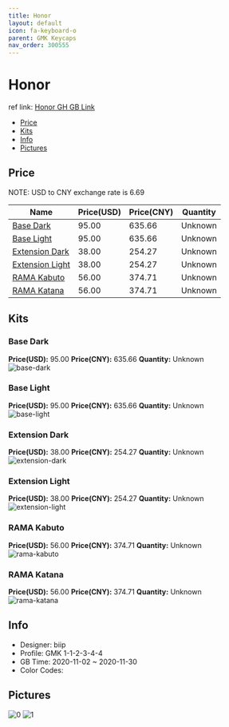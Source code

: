 ```yaml
---
title: Honor 
layout: default
icon: fa-keyboard-o
parent: GMK Keycaps
nav_order: 300555
---
```


# Honor 

ref link: [Honor GH GB Link](https://geekhack.org/index.php?topic=109319.0)

* [Price](#price)
* [Kits](#kits)
* [Info](#info)
* [Pictures](#pictures)

## Price

NOTE: USD to CNY exchange rate is 6.69

| Name          | Price(USD)   |  Price(CNY) | Quantity |
| ------------- | ------------ |  ---------- | -------- |
|[Base Dark](#base-dark)|95.00|635.66|Unknown|
|[Base Light](#base-light)|95.00|635.66|Unknown|
|[Extension Dark](#extension-dark)|38.00|254.27|Unknown|
|[Extension Light](#extension-light)|38.00|254.27|Unknown|
|[RAMA Kabuto](#rama-kabuto)|56.00|374.71|Unknown|
|[RAMA Katana](#rama-katana)|56.00|374.71|Unknown|

## Kits
### Base Dark  
**Price(USD):** 95.00	**Price(CNY):** 635.66	**Quantity:** Unknown  
<img src="{{ 'assets/images/gmk-keycaps/Honor/kits_pics/base-dark.jpg' | relative_url }}" alt="base-dark" class="image featured">

### Base Light  
**Price(USD):** 95.00	**Price(CNY):** 635.66	**Quantity:** Unknown  
<img src="{{ 'assets/images/gmk-keycaps/Honor/kits_pics/base-light.jpg' | relative_url }}" alt="base-light" class="image featured">

### Extension Dark  
**Price(USD):** 38.00	**Price(CNY):** 254.27	**Quantity:** Unknown  
<img src="{{ 'assets/images/gmk-keycaps/Honor/kits_pics/extension-dark.jpg' | relative_url }}" alt="extension-dark" class="image featured">

### Extension Light  
**Price(USD):** 38.00	**Price(CNY):** 254.27	**Quantity:** Unknown  
<img src="{{ 'assets/images/gmk-keycaps/Honor/kits_pics/extension-light.jpg' | relative_url }}" alt="extension-light" class="image featured">

### RAMA Kabuto  
**Price(USD):** 56.00	**Price(CNY):** 374.71	**Quantity:** Unknown  
<img src="{{ 'assets/images/gmk-keycaps/Honor/kits_pics/rama-kabuto.jpg' | relative_url }}" alt="rama-kabuto" class="image featured">

### RAMA Katana  
**Price(USD):** 56.00	**Price(CNY):** 374.71	**Quantity:** Unknown  
<img src="{{ 'assets/images/gmk-keycaps/Honor/kits_pics/rama-katana.png' | relative_url }}" alt="rama-katana" class="image featured">

## Info
* Designer: biip  
* Profile: GMK 1-1-2-3-4-4  
* GB Time: 2020-11-02 ~ 2020-11-30  
* Color Codes:  

## Pictures  
<img src="{{ 'assets/images/gmk-keycaps/Honor/rendering_pics/0.jpg' | relative_url }}" alt="0" class="image featured">
<img src="{{ 'assets/images/gmk-keycaps/Honor/rendering_pics/1.jpg' | relative_url }}" alt="1" class="image featured">
